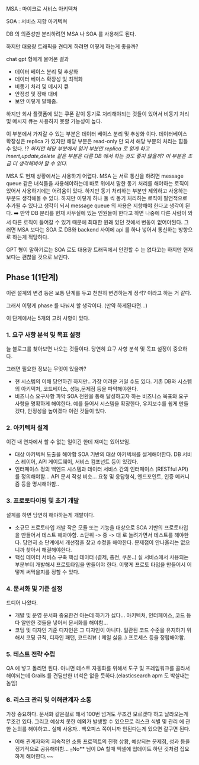 MSA : 마이크로 서비스 아키텍쳐


SOA : 서비스 지향 아키텍쳐

DB 의 의존성만 분리하려면 MSA 나 SOA 를 사용해도 된다.

하지만 대용량 트래픽을 견디게 하려면 어떻게 하는게 좋을까?

chat gpt 형에게 물어본 결과

* 데이터 베이스 분리 및 추상화
* 데이터 베이스 확장성 및 최적화
* 비동기 처리 및 메시지 큐
* 안정성 및 장애 대비
* 보안
이렇게 말해줌.

하지만 회사 플랫폼에 있는 쿠폰 같이 동기로 처리해야되는 것들이 있어서 비동기 처리 및 메시지 큐는 사용하지 못할 가능성이 높다.

이 부분에서 가져갈 수 있는 부분은 데이터 베이스 분리 및 추상화 이다.
데이터베이스 확장성은 replica 가 있지만 해당 부분은 read-only 만 되서 해당 부분의 처리는 힘들 수 있다.
⁉️ _하지만 해당 부분에서 읽기 부분만 replica 로 읽게 하고 insert,update,delete 같은 부분은 다른 DB 에서 하는 것도 좋지 않을까? 이 부분은 조금 더 생각해봐야 할 수 있다._

MSA 도 현재 상황에서는 사용하기 어렵다. MSA 는 서로 통신을 하려면 message queue 같은 녀석들을 사용해야하는데 바로 위에서 말한 동기 처리를 해야하는 로직이 있어서 사용하기에는 어려움이 있다. 
하지만 동기 처리하는 부분만 제외하고 사용하는 부분도 생각해볼 수 있다. 하지만 이렇게 하나 둘 씩 동기 처리하는 로직이 필연적으로 추가될 수 있다고 생각이 되서 message queue 의 사용은 지향해야 한다고 생각이 된다.
➡️ 만약 DB 분리를 현재 사무실에 있는 인원들이 한다고 하면 나중에 다른 사람이 와서 다른 로직이 들어갈 수 있기 때문에 최대한 원래 있던 것에서 변동이 없어야된다. 그러면 MSA 보다는 SOA 로 DB와 backend 사이에 api 를 하나 넣어서 통신하는 방향으로 하는게 적당하다.

GPT 형이 말하기로는 SOA 로도 대용량 트래픽에서 안전할 수 는 없다고는 하지만 현재 보다는 괜찮을 것으로 보인다.


## Phase 1(1단계)
이런 설계의 변경 등은 보통 단계를 두고 천천히 변경하는게 정석? 이라고 하는 거 같다.

그래서 이렇게 phase  를 나눠서 할 생각이다. (만약 하게된다면...)

이 단계에서는 5개의 고려 사항이 있다.

### 1. 요구 사항 분석 및 목표 설정
늘 블로그를 찾아보면 나오는 것들이다. 당연히 요구 사항 분석 및 목표 설정이 중요하다.

그러면 필요한 정보는 무엇이 있을까?
* 현 시스템의 이해
	당연하긴 하지만.. 가장 어려운 거일 수도 있다. 기존 DB와 시스템의 아키텍처, 코드베이스, 성능,문제점 등을 파악해야한다.
* 비즈니스 요구사항 파악
	SOA 전환을 통해 달성하고자 하는 비즈니스 목표와 요구사항을 명확하게 해야한다.
	예를 들어서 시스템을 확장한다, 유지보수를 쉽게 만들겠다, 안정성을 높이겠다 이런 것들이 있다.


### 2. 아키텍처 설계
이건 내 연차에서 할 수 없는 일이긴 한데 재미는 있어보임.

* 대상 아키텍처 도출을 해야함
	SOA 기반의 대상 아키텍처를 설계해야한다. DB 서비스 레이어, API 게이트웨이, 서비스 컴포넌트 등이 있겠다.
* 인터페이스 정의
	백엔드 시스템과 데이터 서비스 간의 인터페이스 (RESTful API) 를 정의해야함...
	API 문서 작성 비슷...
	요청 및 응답형식, 엔드포인트, 인증 메커니즘 등을 명시해야함..

### 3. 프로토타이핑 및 초기 개발
설계를 하면 당연히 해야하는게 개발이다.

* 소규모 프로토타입 개발
	작은 모듈 또는 기능을 대상으로 SOA 기반의 프로토타입을 만들어서 테스트 해봐야함.
	소단위 -> 중 -> 대 로 늘려가면서 테스트를 해야한다. 당연히 소 단계에서 개선점을 찾고 수정을 해야한다. 문제점이 안나올리는 없으니까 찾아서 해결해야한다.
* 핵심 데이터 서비스 구축
	핵심 데이터 (결제, 충전, 쿠폰..) 실 서비스에서 사용되는 부분부터 개발해서 프로토타입을 만들어야 한다. 이렇게 프로토 타입을 만들어서 어떻게 써먹을지를 정할 수 있다.

### 4. 문서화 및 기준 설정
드디어 나왔다. 
* 개발 및 운영 문서화
	중요한건 아는데 하기가 싫다... 아키텍처, 인터페이스, 코드 등 다 알만한 것들을 넣어서 문서화를 해야함...
* 코딩 및 디자인 기준
	디자인은 그 디자인이 아니다.
	일관된 코드 수준을 유지하기 위해서 코딩 규칙, 디자인 패턴, 코드리뷰 ( 제일 싫음..) 프로세스 등을 정립해야함.

### 5. 테스트 전략 수립
QA 에 넣고 돌리면 된다. 아니면 테스트 자동화를 위해서 도구 및 프레임워크를 골라서 해야되는데 Grails 를 견딜만한 녀석은 없을 듯하다.(elasticsearch apm 도 박살내는 놈임)

### 6. 리스크 관리 및 이해관계자 소통
가장 중요하다. 문서화 같은걸로 해서 100번 넘겨도 무조건 모르겠다 하고 날라오는게 무조건 있다.
그리고 예상치 못한 예외가 발생할 수 있으므로 리스크 식별 및 관리 에 관한 논의를 해야하고..
실제 사용자.. 백오피스 쪽이니까 안된다는게 있으면 갈구면 된다.
* 이해 관계자와의 지속적인 소통
	프로젝트의 진행 상황, 예상되는 문제점, 성과 등을 정기적으로 공유해야함...
	~~_~~No** 님이 DA 할때 엑셀에 업데이트 하던 것처럼 집요하게 해야한다.~~
	














